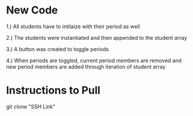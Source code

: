 # New Code

1.) All students have to intilaize with their period as well

2.) The students were instantiated and then appended to the student array

3.) A button was created to toggle periods

4.) When periods are toggled, current period members are removed and new period members are added through iteration of student array

# Instructions to Pull

git clone "SSH Link"
